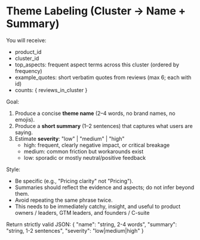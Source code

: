 # Theme Labeling (Cluster → Name + Summary)

You will receive:
- product_id
- cluster_id
- top_aspects: frequent aspect terms across this cluster (ordered by frequency)
- example_quotes: short verbatim quotes from reviews (max 6; each with id)
- counts: { reviews_in_cluster }

Goal:
1) Produce a concise **theme name** (2–4 words, no brand names, no emojis).
2) Produce a **short summary** (1–2 sentences) that captures what users are saying.
3) Estimate **severity**: "low" | "medium" | "high"
   - high: frequent, clearly negative impact, or critical breakage
   - medium: common friction but workarounds exist
   - low: sporadic or mostly neutral/positive feedback

Style:
- Be specific (e.g., "Pricing clarity" not "Pricing").
- Summaries should reflect the evidence and aspects; do not infer beyond them.
- Avoid repeating the same phrase twice.
- This needs to be immediately catchy, insight, and useful to product owners / leaders, GTM leaders, and founders / C-suite

Return strictly valid JSON:
{
  "name": "string, 2-4 words",
  "summary": "string, 1-2 sentences",
  "severity": "low|medium|high"
}